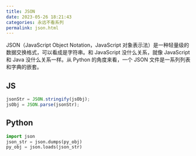 ```yaml
---
title: JSON
date: 2023-05-26 18:21:43
categories: 永远不看系列
permalink: json.html
---
```


JSON（JavaScript Object Notation，JavaScript 对象表示法）是一种轻量级的数据交换格式，可以看成是字符串。和 JavaScript 没什么关系，就像 JavaScript 和 Java 没什么关系一样。从 Python 的角度来看，一个 JSON 文件是一系列列表和字典的嵌套。

<!--more-->

## JS

```js
jsonStr = JSON.stringify(jsObj);
jsObj = JSON.parse(jsonStr);
```

## Python

```python
import json
json_str = json.dumps(py_obj)
py_obj = json.loads(json_str)
```
